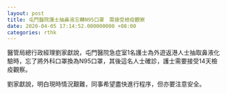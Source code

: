 ```yaml
---
layout: post
title: 屯門醫院護士抽鼻液忘轉N95口罩　需接受檢疫觀察
date: 2020-04-05 17:14:52.000000000 +08:00
categories: rthk
---
```


醫管局總行政經理劉家獻說，屯門醫院急症室1名護士為外遊返港人士抽取鼻液化驗時，忘了將外科口罩換為N95口罩，其後這名人士確診，護士需要接受14天檢疫觀察。

劉家獻說，明白現時情況艱難，同事希望盡快進行程序，但亦要注意安全。
